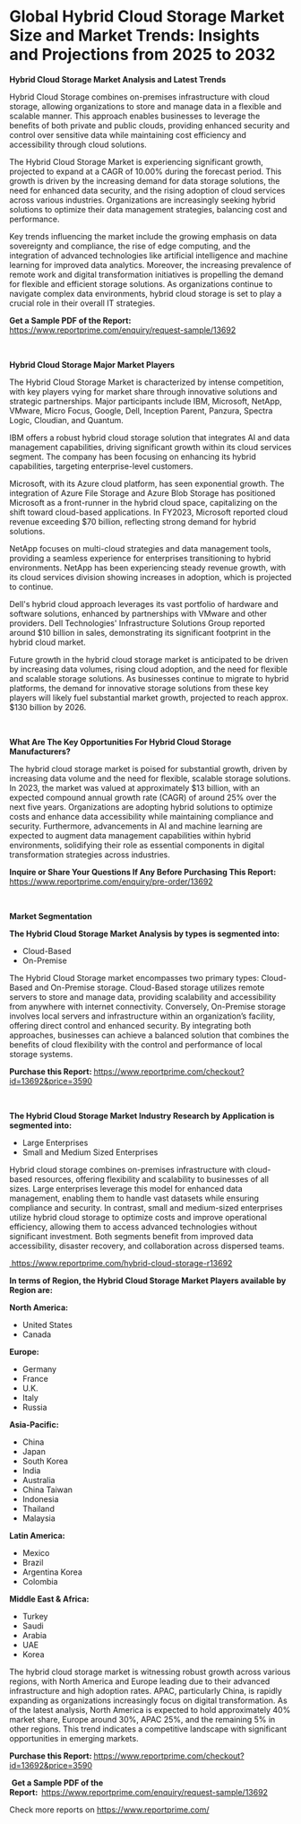 <p><h1>Global Hybrid Cloud Storage Market Size and Market Trends: Insights and Projections from 2025 to 2032</h1></p><p><strong>Hybrid Cloud Storage Market Analysis and Latest Trends</strong></p>
<p><p>Hybrid Cloud Storage combines on-premises infrastructure with cloud storage, allowing organizations to store and manage data in a flexible and scalable manner. This approach enables businesses to leverage the benefits of both private and public clouds, providing enhanced security and control over sensitive data while maintaining cost efficiency and accessibility through cloud solutions.</p><p>The Hybrid Cloud Storage Market is experiencing significant growth, projected to expand at a CAGR of 10.00% during the forecast period. This growth is driven by the increasing demand for data storage solutions, the need for enhanced data security, and the rising adoption of cloud services across various industries. Organizations are increasingly seeking hybrid solutions to optimize their data management strategies, balancing cost and performance.</p><p>Key trends influencing the market include the growing emphasis on data sovereignty and compliance, the rise of edge computing, and the integration of advanced technologies like artificial intelligence and machine learning for improved data analytics. Moreover, the increasing prevalence of remote work and digital transformation initiatives is propelling the demand for flexible and efficient storage solutions. As organizations continue to navigate complex data environments, hybrid cloud storage is set to play a crucial role in their overall IT strategies.</p></p>
<p><strong>Get a Sample PDF of the Report:&nbsp;</strong> <a href="https://www.reportprime.com/enquiry/request-sample/13692?utm_campaign=3070&utm_medium=2&utm_source=Github&utm_content=ia&utm_term=20032025&utm_id=hybrid-cloud-storage">https://www.reportprime.com/enquiry/request-sample/13692</a></p>
<p>&nbsp;</p>
<p><strong>Hybrid Cloud Storage Major Market Players</strong></p>
<p><p>The Hybrid Cloud Storage Market is characterized by intense competition, with key players vying for market share through innovative solutions and strategic partnerships. Major participants include IBM, Microsoft, NetApp, VMware, Micro Focus, Google, Dell, Inception Parent, Panzura, Spectra Logic, Cloudian, and Quantum.</p><p>IBM offers a robust hybrid cloud storage solution that integrates AI and data management capabilities, driving significant growth within its cloud services segment. The company has been focusing on enhancing its hybrid capabilities, targeting enterprise-level customers.</p><p>Microsoft, with its Azure cloud platform, has seen exponential growth. The integration of Azure File Storage and Azure Blob Storage has positioned Microsoft as a front-runner in the hybrid cloud space, capitalizing on the shift toward cloud-based applications. In FY2023, Microsoft reported cloud revenue exceeding $70 billion, reflecting strong demand for hybrid solutions.</p><p>NetApp focuses on multi-cloud strategies and data management tools, providing a seamless experience for enterprises transitioning to hybrid environments. NetApp has been experiencing steady revenue growth, with its cloud services division showing increases in adoption, which is projected to continue.</p><p>Dell's hybrid cloud approach leverages its vast portfolio of hardware and software solutions, enhanced by partnerships with VMware and other providers. Dell Technologies' Infrastructure Solutions Group reported around $10 billion in sales, demonstrating its significant footprint in the hybrid cloud market.</p><p>Future growth in the hybrid cloud storage market is anticipated to be driven by increasing data volumes, rising cloud adoption, and the need for flexible and scalable storage solutions. As businesses continue to migrate to hybrid platforms, the demand for innovative storage solutions from these key players will likely fuel substantial market growth, projected to reach approx. $130 billion by 2026.</p></p>
<p>&nbsp;</p>
<p><strong>What Are The Key Opportunities For Hybrid Cloud Storage Manufacturers?</strong></p>
<p><p>The hybrid cloud storage market is poised for substantial growth, driven by increasing data volume and the need for flexible, scalable storage solutions. In 2023, the market was valued at approximately $13 billion, with an expected compound annual growth rate (CAGR) of around 25% over the next five years. Organizations are adopting hybrid solutions to optimize costs and enhance data accessibility while maintaining compliance and security. Furthermore, advancements in AI and machine learning are expected to augment data management capabilities within hybrid environments, solidifying their role as essential components in digital transformation strategies across industries.</p></p>
<p><strong>Inquire or Share Your Questions If Any Before Purchasing This Report:</strong> <a href="https://www.reportprime.com/enquiry/pre-order/13692?utm_campaign=3070&utm_medium=2&utm_source=Github&utm_content=ia&utm_term=20032025&utm_id=hybrid-cloud-storage">https://www.reportprime.com/enquiry/pre-order/13692</a></p>
<p>&nbsp;</p>
<p><strong>Market Segmentation</strong></p>
<p><strong>The Hybrid Cloud Storage Market Analysis by types is segmented into:</strong></p>
<p><ul><li>Cloud-Based</li><li>On-Premise</li></ul></p>
<p><p>The Hybrid Cloud Storage market encompasses two primary types: Cloud-Based and On-Premise storage. Cloud-Based storage utilizes remote servers to store and manage data, providing scalability and accessibility from anywhere with internet connectivity. Conversely, On-Premise storage involves local servers and infrastructure within an organization’s facility, offering direct control and enhanced security. By integrating both approaches, businesses can achieve a balanced solution that combines the benefits of cloud flexibility with the control and performance of local storage systems.</p></p>
<p><strong>Purchase this Report:&nbsp;</strong><a href="https://www.reportprime.com/checkout?id=13692&price=3590&utm_campaign=3070&utm_medium=2&utm_source=Github&utm_content=ia&utm_term=20032025&utm_id=hybrid-cloud-storage">https://www.reportprime.com/checkout?id=13692&price=3590</a></p>
<p>&nbsp;</p>
<p><strong>The Hybrid Cloud Storage Market Industry Research by Application is segmented into:</strong></p>
<p><ul><li>Large Enterprises</li><li>Small and Medium Sized Enterprises</li></ul></p>
<p><p>Hybrid cloud storage combines on-premises infrastructure with cloud-based resources, offering flexibility and scalability to businesses of all sizes. Large enterprises leverage this model for enhanced data management, enabling them to handle vast datasets while ensuring compliance and security. In contrast, small and medium-sized enterprises utilize hybrid cloud storage to optimize costs and improve operational efficiency, allowing them to access advanced technologies without significant investment. Both segments benefit from improved data accessibility, disaster recovery, and collaboration across dispersed teams.</p></p>
<p><a href="https://www.reportprime.com/hybrid-cloud-storage-r13692?utm_campaign=3070&utm_medium=2&utm_source=Github&utm_content=ia&utm_term=20032025&utm_id=hybrid-cloud-storage">&nbsp;https://www.reportprime.com/hybrid-cloud-storage-r13692</a></p>
<p><strong>In terms of Region, the Hybrid Cloud Storage Market Players available by Region are:</strong></p>
<p>
    <p> <strong> North America: </strong>
        <ul>
            <li>United States</li>
            <li>Canada</li>
        </ul>
        </p> 
    <p> <strong> Europe: </strong>
        <ul>
            <li>Germany</li>
            <li>France</li>
            <li>U.K.</li>
            <li>Italy</li>
            <li>Russia</li>
        </ul>
        </p> 
    <p> <strong> Asia-Pacific: </strong>
        <ul>
            <li>China</li>
            <li>Japan</li>
            <li>South Korea</li>
            <li>India</li>
            <li>Australia</li>
            <li>China Taiwan</li>
            <li>Indonesia</li>
            <li>Thailand</li>
            <li>Malaysia</li>
        </ul>
        </p> 
    <p> <strong> Latin America: </strong>
        <ul>
            <li>Mexico</li>
            <li>Brazil</li>
            <li>Argentina Korea</li>
            <li>Colombia</li>
        </ul>
        </p> 
    <p> <strong> Middle East & Africa: </strong>
        <ul>
            <li>Turkey</li>
            <li>Saudi</li>
            <li>Arabia</li>
            <li>UAE</li>
            <li>Korea</li>
        </ul>
    </p>
    </p>
<p><p>The hybrid cloud storage market is witnessing robust growth across various regions, with North America and Europe leading due to their advanced infrastructure and high adoption rates. APAC, particularly China, is rapidly expanding as organizations increasingly focus on digital transformation. As of the latest analysis, North America is expected to hold approximately 40% market share, Europe around 30%, APAC 25%, and the remaining 5% in other regions. This trend indicates a competitive landscape with significant opportunities in emerging markets.</p></p>
<p><strong>Purchase this Report: </strong><a href="https://www.reportprime.com/checkout?id=13692&price=3590&utm_campaign=3070&utm_medium=2&utm_source=Github&utm_content=ia&utm_term=20032025&utm_id=hybrid-cloud-storage">https://www.reportprime.com/checkout?id=13692&price=3590</a></p>
<p>&nbsp;<strong>Get a Sample PDF of the Report:&nbsp;&nbsp;</strong><a href="https://www.reportprime.com/enquiry/request-sample/13692?utm_campaign=3070&utm_medium=2&utm_source=Github&utm_content=ia&utm_term=20032025&utm_id=hybrid-cloud-storage">https://www.reportprime.com/enquiry/request-sample/13692</a></p>
<p><strong></strong></p>
<p>Check more reports on <a href="https://www.reportprime.com/?utm_campaign=3070&utm_medium=2&utm_source=Github&utm_content=ia&utm_term=20032025&utm_id=hybrid-cloud-storage">https://www.reportprime.com/</a></p>